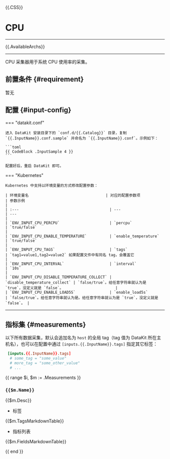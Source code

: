 {{.CSS}}
# CPU
---

{{.AvailableArchs}}

---

CPU 采集器用于系统 CPU 使用率的采集。

## 前置条件 {#requirement}

暂无

## 配置  {#input-config}

=== "datakit.conf"

    进入 DataKit 安装目录下的 `conf.d/{{.Catalog}}` 目录，复制 `{{.InputName}}.conf.sample` 并命名为 `{{.InputName}}.conf`。示例如下：
    
    ```toml
    {{ CodeBlock .InputSample 4 }}
    ```

    配置好后，重启 DataKit 即可。

=== "Kubernetes"

    Kubernetes 中支持以环境变量的方式修改配置参数：

    | 环境变量名                                  | 对应的配置参数项              | 参数示例                                                                              |
    | :---                                        | ---                           | ---                                                                                   |
    | `ENV_INPUT_CPU_PERCPU`                      | `percpu`                      | `true/false`                                                                          |
    | `ENV_INPUT_CPU_ENABLE_TEMPERATURE`          | `enable_temperature`          | `true/false`                                                                          |
    | `ENV_INPUT_CPU_TAGS`                        | `tags`                        | `tag1=value1,tag2=value2` 如果配置文件中有同名 tag，会覆盖它                          |
    | `ENV_INPUT_CPU_INTERVAL`                    | `interval`                    | `10s`                                                                                 |
    | `ENV_INPUT_CPU_DISABLE_TEMPERATURE_COLLECT` | `disable_temperature_collect` | `false/true`。给任意字符串就认为是 `true`，没定义就是 `false`。                       |
    | `ENV_INPUT_CPU_ENABLE_LOAD5S`               | `enable_load5s`               | `false/true`。给任意字符串就认为是。给任意字符串就认为是 `true`，没定义就是 `false`。 |

---

## 指标集 {#measurements}

以下所有数据采集，默认会追加名为 `host` 的全局 tag（tag 值为 DataKit 所在主机名），也可以在配置中通过 `[inputs.{{.InputName}}.tags]` 指定其它标签：

``` toml
 [inputs.{{.InputName}}.tags]
  # some_tag = "some_value"
  # more_tag = "some_other_value"
  # ...
```

{{ range $i, $m := .Measurements }}

### `{{$m.Name}}`

{{$m.Desc}}

-  标签

{{$m.TagsMarkdownTable}}

- 指标列表

{{$m.FieldsMarkdownTable}}

{{ end }}
